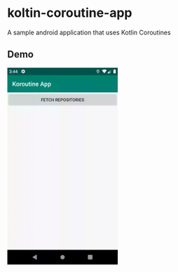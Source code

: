 # koltin-coroutine-app
A sample android application that uses Kotlin Coroutines

## Demo
 <img src="https://raw.githubusercontent.com/lennoncastro/koltin-coroutine-app/master/koroutine%20app.gif" width="50%">
